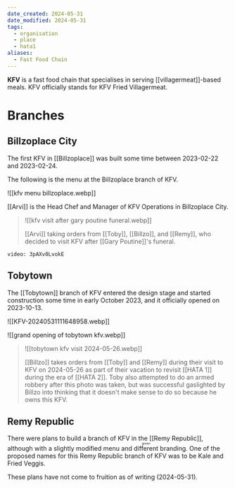 ```yaml
---
date_created: 2024-05-31
date_modified: 2024-05-31
tags:
  - organisation
  - place
  - hata1
aliases:
  - Fast Food Chain
---
```

**KFV** is a fast food chain that specialises in serving [[villagermeat]]-based meals. KFV officially stands for KFV Fried Villagermeat.

# Branches

## Billzoplace City

The first KFV in [[Billzoplace]] was built some time between 2023-02-22 and 2023-02-24.

The following is the menu at the Billzoplace branch of KFV. 

![[kfv menu billzoplace.webp]]

[[Arvi]] is the Head Chef and Manager of KFV Operations in Billzoplace City.

> ![[kfv visit after gary poutine funeral.webp]]
> 
> [[Arvi]] taking orders from [[Toby]], [[Billzo]], and [[Remy]], who decided to visit KFV after [[Gary Poutine]]'s funeral.

```youtube
video: 3pAXv0LvokE
```

## Tobytown

The [[Tobytown]] branch of KFV entered the design stage and started construction some time in early October 2023, and it officially opened on 2023-10-13.

![[KFV-20240531111648958.webp]]

![[grand opening of tobytown kfv.webp]]

> ![[tobytown kfv visit 2024-05-26.webp]]
> 
> [[Billzo]] takes orders from [[Toby]] and [[Remy]] during their visit to KFV on 2024-05-26 as part of their vacation to revisit [[HATA 1]] during the era of [[HATA 2]]. Toby also attempted to do an armed robbery after this photo was taken, but was successful gaslighted by Billzo into thinking that it doesn't make sense to do so because he owns this KFV.

## Remy Republic

There were plans to build a branch of KFV in the [[Remy Republic]], although with a slightly modified menu and <ruby>different<rt>green</rt></ruby> branding. One of the proposed names for this Remy Republic branch of KFV was to be Kale and Fried Veggis.

These plans have not come to fruition as of writing (2024-05-31).